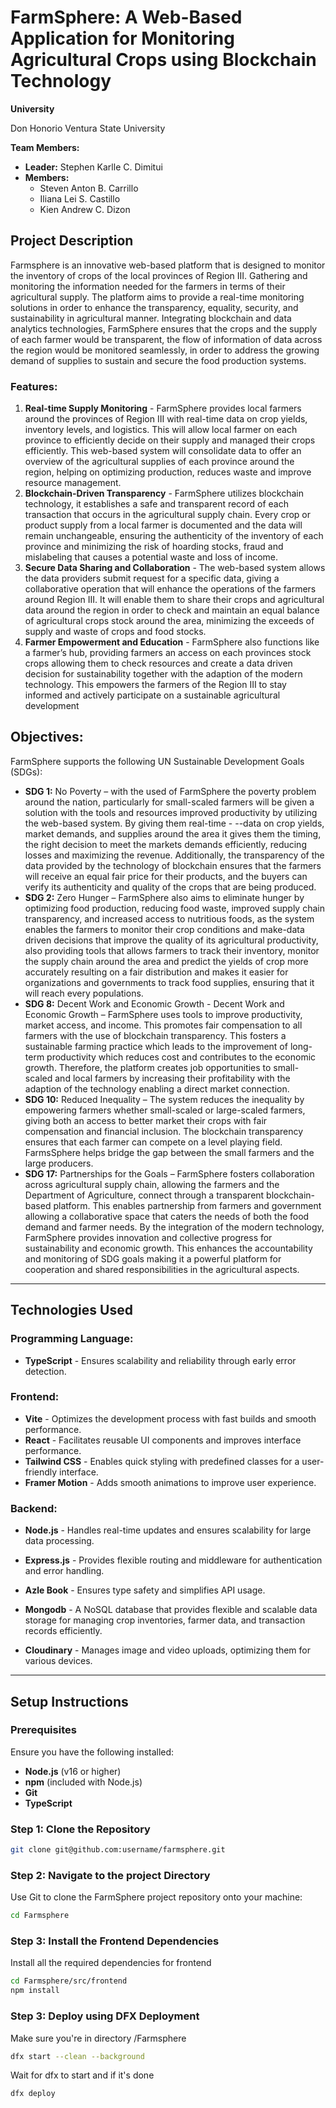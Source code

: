 # FarmSphere: A Web-Based Application for Monitoring Agricultural Crops using Blockchain Technology

**University**

Don Honorio Ventura State University

**Team Members:**
- **Leader:** Stephen Karlle C. Dimitui
- **Members:**
  - Steven Anton B. Carrillo
  - Iliana Lei S. Castillo
  - Kien Andrew C. Dizon

## Project Description
Farmsphere is an innovative web-based platform that is designed to monitor the inventory of crops of the local provinces of Region III. Gathering and monitoring the information needed for the farmers in terms of their agricultural supply. The platform aims to provide a real-time monitoring solutions in order to enhance the transparency, equality, security, and sustainability in agricultural manner. Integrating blockchain and data analytics technologies, FarmSphere ensures that the crops and the supply of each farmer would be transparent, the flow of information of data across the region would be monitored seamlessly, in order to address the growing demand of supplies to sustain and secure the food production systems.  

### Features:
1. **Real-time Supply Monitoring** - FarmSphere provides local farmers around the provinces of Region III with real-time data on crop yields, inventory levels, and logistics. This will allow local farmer on each province to efficiently decide on their supply and managed their crops efficiently. This web-based system will consolidate data to offer an overview of the agricultural supplies of each province around the region, helping on optimizing production, reduces waste and improve resource management.
2. **Blockchain-Driven Transparency** - FarmSphere utilizes blockchain technology, it establishes a safe and transparent record of each transaction that occurs in the agricultural supply chain. Every crop or product supply from a local farmer is documented and the data will remain unchangeable, ensuring the authenticity of the inventory of each province and minimizing the risk of hoarding stocks, fraud and mislabeling that causes a potential waste and loss of income.
3. **Secure Data Sharing and Collaboration** - The web-based system allows the data providers submit request for a specific data, giving a collaborative operation that will enhance the operations of the farmers around Region III. It will enable them to share their crops and agricultural data around the region in order to check and maintain an equal balance of agricultural crops stock around the area, minimizing the exceeds of supply and waste of crops and food stocks.
4. **Farmer Empowerment and Education** - FarmSphere also functions like a farmer’s hub, providing farmers an access on each provinces stock crops allowing them to check resources and create a data driven decision for sustainability together with the adaption of the modern technology. This empowers the farmers of the Region III to stay informed and actively participate on a sustainable agricultural development

## Objectives:
FarmSphere supports the following UN Sustainable Development Goals (SDGs):
- **SDG 1:** No Poverty – with the used of FarmSphere the poverty problem around the nation, particularly for small-scaled farmers will be given a solution with the tools and resources improved productivity by utilizing the web-based system. By giving them real-time - --data on crop yields, market demands, and supplies around the area it gives them the timing, the right decision to meet the markets demands efficiently, reducing losses and maximizing the revenue. Additionally, the transparency of the data provided by the technology of blockchain ensures that the farmers will receive an equal fair price for their products, and the buyers can verify its authenticity and quality of the crops that are being produced.
- **SDG 2:** Zero Hunger – FarmSphere also aims to eliminate hunger by optimizing food production, reducing food waste, improved supply chain transparency, and increased access to nutritious foods, as the system enables the farmers to monitor their crop conditions and make-data driven decisions that improve the quality of its agricultural productivity, also providing tools that allows farmers to track their inventory, monitor the supply chain around the area and predict the yields of crop more accurately resulting on a fair distribution and makes it easier for organizations and governments to track food supplies, ensuring that it will reach every populations.
- **SDG 8:** Decent Work and Economic Growth -  Decent Work and Economic Growth – FarmSphere uses tools to improve productivity, market access, and income. This promotes fair compensation to all farmers with the use of blockchain transparency. This fosters a sustainable farming practice which leads to the improvement of long-term productivity which reduces cost and contributes to the economic growth. Therefore, the platform creates job opportunities to small-scaled and local farmers by increasing their profitability with the adaption of the technology enabling a direct market connection.
- **SDG 10:** Reduced Inequality – The system reduces the inequality by empowering farmers whether small-scaled or large-scaled farmers, giving both an access to better market their crops with fair compensation and financial inclusion. The blockchain transparency ensures that each farmer can compete on a level playing field. FarmsSphere helps bridge the gap between the small farmers and the large producers.
- **SDG 17:** Partnerships for the Goals – FarmSphere fosters collaboration across agricultural supply chain, allowing the farmers and the Department of Agriculture, connect through a transparent blockchain-based platform. This enables partnership from farmers and government allowing a collaborative space that caters the needs of both the food demand and farmer needs. By the integration of the modern technology, FarmSphere provides innovation and collective progress for sustainability and economic growth. This enhances the accountability and monitoring of SDG goals making it a powerful platform for cooperation and shared responsibilities in the agricultural aspects.


---

## Technologies Used
### Programming Language:
- **TypeScript** - Ensures scalability and reliability through early error detection.

### Frontend:
- **Vite** - Optimizes the development process with fast builds and smooth performance.
- **React** - Facilitates reusable UI components and improves interface performance.
- **Tailwind CSS** - Enables quick styling with predefined classes for a user-friendly interface.
- **Framer Motion** - Adds smooth animations to improve user experience.

### Backend:
- **Node.js** - Handles real-time updates and ensures scalability for large data processing.
- **Express.js** - Provides flexible routing and middleware for authentication and error handling.
- **Azle Book** - Ensures type safety and simplifies API usage.
- **Mongodb** - A NoSQL database that provides flexible and scalable data storage for managing crop inventories, farmer data, and transaction records efficiently.

- **Cloudinary** - Manages image and video uploads, optimizing them for various devices.

---

## Setup Instructions

### Prerequisites
Ensure you have the following installed:
- **Node.js** (v16 or higher)
- **npm** (included with Node.js)
- **Git**
- **TypeScript**

### Step 1: Clone the Repository
```bash
git clone git@github.com:username/farmsphere.git
```
### Step 2: Navigate to the project Directory
Use Git to clone the FarmSphere project repository onto your machine:
```bash
cd Farmsphere
```
### Step 3: Install the Frontend Dependencies
Install all the required dependencies for frontend
```bash
cd Farmsphere/src/frontend
npm install
```
### Step 3: Deploy using DFX Deployment
Make sure you're in directory /Farmsphere 
```bash
dfx start --clean --background
```
Wait for dfx to start and if it's done
```
dfx deploy
```

